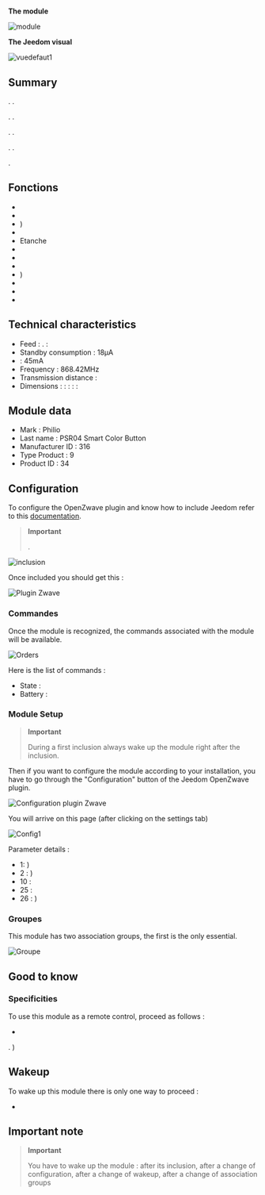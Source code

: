 # 

**The module**

![module](images/philio.psr04/module.jpg)

**The Jeedom visual**

![vuedefaut1](images/philio.psr04/vuedefaut1.jpg)

## Summary

. .

. .

. .

. .

.

## Fonctions

-   
-   
-   )
-   
-   Etanche
-   
-   
-   
-   )
-   
-   
-   

## Technical characteristics

-   Feed : . : 
-   Standby consumption : 18µA
-    : 45mA
-   Frequency : 868.42MHz
-   Transmission distance : 
-   Dimensions :  :  :  :  : 

## Module data

-   Mark : Philio
-   Last name : PSR04 Smart Color Button
-   Manufacturer ID : 316
-   Type Product : 9
-   Product ID : 34

## Configuration

To configure the OpenZwave plugin and know how to include Jeedom refer to this [documentation](https://doc.jeedom.com/en_US/plugins/automation%20protocol/openzwave/).

> **Important**
>
> .

![inclusion](images/philio.psr04/inclusion.jpg)

Once included you should get this :

![Plugin Zwave](images/philio.psr04/information.jpg)

### Commandes

Once the module is recognized, the commands associated with the module will be available.

![Orders](images/philio.psr04/commandes.jpg)

Here is the list of commands :

-   State : 
-   Battery : 

### Module Setup

> **Important**
>
> During a first inclusion always wake up the module right after the inclusion.

Then if you want to configure the module according to your installation, you have to go through the "Configuration" button of the Jeedom OpenZwave plugin.

![Configuration plugin Zwave](images/plugin/bouton_configuration.jpg)

You will arrive on this page (after clicking on the settings tab)

![Config1](images/philio.psr04/config1.jpg)

Parameter details :

-   1: )
-   2 : )
-   10 : 
-   25 : 
-   26 : )

### Groupes

This module has two association groups, the first is the only essential. 

![Groupe](images/philio.psr04/groupe.jpg)

## Good to know

### Specificities

To use this module as a remote control, proceed as follows :

-   

. )

## Wakeup

To wake up this module there is only one way to proceed :

-   

## Important note

> **Important**
>
> You have to wake up the module : after its inclusion, after a change of configuration, after a change of wakeup, after a change of association groups
